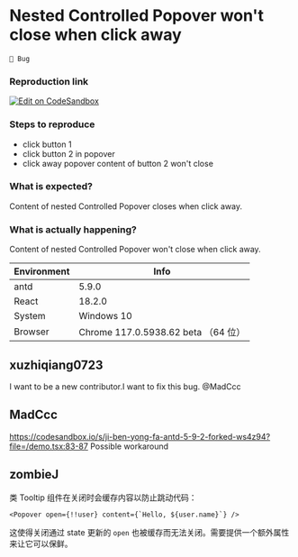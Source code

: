 # Nested Controlled Popover won't close when click away

`🐛 Bug`

### Reproduction link

[![Edit on CodeSandbox](https://codesandbox.io/static/img/play-codesandbox.svg)](https://codesandbox.io/p/sandbox/dazzling-cray-fgkzk4)

### Steps to reproduce

- click button 1
- click button 2 in popover
- click away
  popover content of button 2 won't close

### What is expected?

Content of nested Controlled Popover closes when click away.

### What is actually happening?

Content of nested Controlled Popover won't close when click away.

| Environment | Info                                |
| ----------- | ----------------------------------- |
| antd        | 5.9.0                               |
| React       | 18.2.0                              |
| System      | Windows 10                          |
| Browser     | Chrome 117.0.5938.62 beta （64 位） |

<!-- generated by ant-design-issue-helper. DO NOT REMOVE -->

## xuzhiqiang0723

I want to be a new contributor.I want to fix this bug. @MadCcc

## MadCcc

https://codesandbox.io/s/ji-ben-yong-fa-antd-5-9-2-forked-ws4z94?file=/demo.tsx:83-87
Possible workaround

## zombieJ

类 Tooltip 组件在关闭时会缓存内容以防止跳动代码：

```tsx
<Popover open={!!user} content={`Hello, ${user.name}`} />
```

这使得关闭通过 state 更新的 `open` 也被缓存而无法关闭。需要提供一个额外属性来让它可以保鲜。
